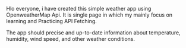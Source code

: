 Hlo everyone, i have created this simple weather app using OpenweatherMap Api. It is single page in which my mainly focus on learning and Practicing API Fetching.

The app should precise and up-to-date information about temperature, humidity, wind speed, and other weather conditions.
